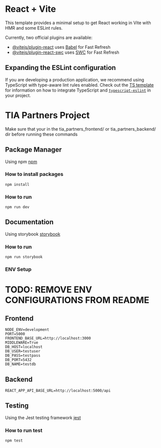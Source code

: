 # React + Vite

This template provides a minimal setup to get React working in Vite with HMR and some ESLint rules.

Currently, two official plugins are available:

- [@vitejs/plugin-react](https://github.com/vitejs/vite-plugin-react/blob/main/packages/plugin-react) uses [Babel](https://babeljs.io/) for Fast Refresh
- [@vitejs/plugin-react-swc](https://github.com/vitejs/vite-plugin-react/blob/main/packages/plugin-react-swc) uses [SWC](https://swc.rs/) for Fast Refresh

## Expanding the ESLint configuration

If you are developing a production application, we recommend using TypeScript with type-aware lint rules enabled. Check out the [TS template](https://github.com/vitejs/vite/tree/main/packages/create-vite/template-react-ts) for information on how to integrate TypeScript and [`typescript-eslint`](https://typescript-eslint.io) in your project.

# TIA Partners Project
Make sure that your in the tia_partners_frontend/ or tia_partners_backend/ dir before running these commands

## Package Manager
Using npm
[npm](https://docs.npmjs.com/)
### How to install packages
```console
npm install
```
### How to run 
```console
npm run dev
```

## Documentation
Using storybook
[storybook](https://storybook.js.org/docs)
### How to run
```console
npm run storybook
```

### ENV Setup
# TODO: REMOVE ENV CONFIGURATIONS FROM README
## Frontend
```
NODE_ENV=development
PORT=5000
FRONTEND_BASE_URL=http://localhost:3000
MIDDLEWARE=True
DB_HOST=localhost
DB_USER=testuser
DB_PASS=testpass
DB_PORT=5432
DB_NAME=testdb
```

## Backend
```
REACT_APP_API_BASE_URL=http://localhost:5000/api
```

## Testing
Using the Jest testing framework
[jest](https://jestjs.io/)
### How to run test 
```console
npm test
```

